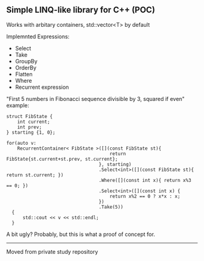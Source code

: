 ## Simple LINQ-like library for C++ (POC)

Works with arbitary containers, std::vector\<T\> by default

Implemnted Expressions:
  - Select
  - Take
  - GroupBy
  - OrderBy
  - Flatten
  - Where
  - Recurrent expression
  
  "First 5 numbers in Fibonacci sequence divisible by 3, squared if even" example:
  ```
  struct FibState {
      int current;
      int prev;
  } starting {1, 0};
  
  for(auto v: 
      RecurrentContainer< FibState >([](const FibState st){
                                        return FibState{st.current+st.prev, st.current};
                                    }, starting)
                                    .Select<int>([](const FibState st){ return st.current; })
                                    .Where([](const int x){ return x%3 == 0; })
                                    .Select<int>([](const int x) {
                                        return x%2 == 0 ? x*x : x;
                                    })
                                    .Take(5))
    {
        std::cout << v << std::endl;
    }
  ```
  A bit ugly? Probably, but this is what a proof of concept for.

---------------------------------------
Moved from private study repository
